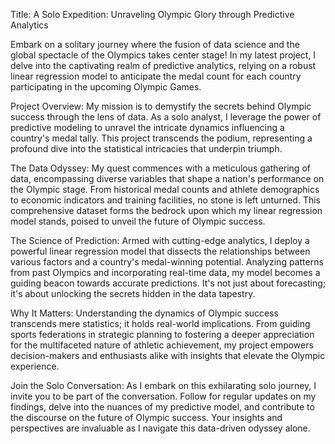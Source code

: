 Title: A Solo Expedition: Unraveling Olympic Glory through Predictive Analytics

Embark on a solitary journey where the fusion of data science and the global spectacle of the Olympics takes center stage! In my latest project, I delve into the captivating realm of predictive analytics, relying on a robust linear regression model to anticipate the medal count for each country participating in the upcoming Olympic Games.

Project Overview: My mission is to demystify the secrets behind Olympic success through the lens of data. As a solo analyst, I leverage the power of predictive modeling to unravel the intricate dynamics influencing a country's medal tally. This project transcends the podium, representing a profound dive into the statistical intricacies that underpin triumph.

The Data Odyssey: My quest commences with a meticulous gathering of data, encompassing diverse variables that shape a nation's performance on the Olympic stage. From historical medal counts and athlete demographics to economic indicators and training facilities, no stone is left unturned. This comprehensive dataset forms the bedrock upon which my linear regression model stands, poised to unveil the future of Olympic success.

The Science of Prediction: Armed with cutting-edge analytics, I deploy a powerful linear regression model that dissects the relationships between various factors and a country's medal-winning potential. Analyzing patterns from past Olympics and incorporating real-time data, my model becomes a guiding beacon towards accurate predictions. It's not just about forecasting; it's about unlocking the secrets hidden in the data tapestry.

Why It Matters: Understanding the dynamics of Olympic success transcends mere statistics; it holds real-world implications. From guiding sports federations in strategic planning to fostering a deeper appreciation for the multifaceted nature of athletic achievement, my project empowers decision-makers and enthusiasts alike with insights that elevate the Olympic experience.

Join the Solo Conversation: As I embark on this exhilarating solo journey, I invite you to be part of the conversation. Follow for regular updates on my findings, delve into the nuances of my predictive model, and contribute to the discourse on the future of Olympic success. Your insights and perspectives are invaluable as I navigate this data-driven odyssey alone.